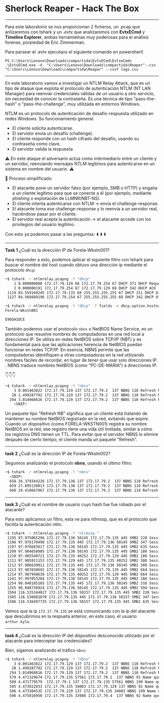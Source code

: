 # **Sherlock Reaper - Hack The Box**

---

Para este laboratorio se nos proporcionan 2 ficheros, un .pcap que anlizaremos con tshark y un *.evtx* que analizaremos con **EvtxECmd** y **Timeline Explorer**, ambas herramietnas muy poderosas para el análisis forense, porpiedad de Eric Zimmerman. 

Para parsear el .evtx ejecutaos el siguiente comando en powersherll. 
```poweshell
PS C:\Users\Lenovo\Downloads\compartida\EvtxECmd\EvtxeCmd> .\EvtxECmd.exe -d  "C:\Users\Lenovo\Downloads\compartida\Reaper"--csv "C:\Users\Lenovo\Downloads\compartida\Reaper" --csvf logs.csv
```

--- 

En este laboratorio vamos a investigar un NTLM Relay Attack, que es un tipo de ataque que explota el protocolo de autenticación NTLM (NT LAN Manager) para reenviar credenciales válidas de un usuario a otro servicio, sin necesidad de conocer la contraseña. Es una técnica de tipo "pass-the-hash" o "pass-the-challenge", muy utilizada en entornos Windows.

NTLM es un protocolo de autenticación de desafío-respuesta utilizado en redes Windows. Su funcionamiento general:
- El cliente solicita autenticarse.
- El servidor envía un desafío (challenge).
- El cliente responde con un hash cifrado del desafío, usando su contraseña como clave.
- El servidor valida la respuesta

⚠️ En este ataque el adversario actúa como intermediario entre un cliente y un servidor, reenviando mensajes NTLM legítimos para autenticarse en un sistema en nombre del usuario. ⚠️ 

🔁 Proceso simplificado: 
- El atacante pone un servidor falso (por ejemplo, SMB o HTTP) y engaña a un cliente legítimo para que se conecte a él (por ejemplo, mediante phishing o explotación de LLMNR/NBT-NS).
- El cliente intenta autenticarse con NTLM → envía el challenge-response.
- El atacante toma ese challenge-response y lo reenvía a un servidor real, haciéndose pasar por el cliente.
- El servidor real acepta la autenticación → el atacante accede con los privilegios del usuario legítimo.



Con esto ya podemos pasar a las preguntas:
⬇️ ⬇️ ⬇️

--- 
**Task 1**
¿Cuál es la dirección IP de Forela-Wkstn001?

Para responder a esto, podemos aplicar el siguiente filtro con tshark para buscar el nombre del host cuando obtuvo una dirección ip mediante el protocolo `dhcp`: 

```bash
─$ tshark -r ntlmrelay.pcapng -Y "dhcp"                                               
    1 0.000000000 172.17.79.129 68 172.17.79.254 67 DHCP 371 DHCP Request  - Transaction ID 0x988b1646
    2 0.000000191 172.17.79.254 67 172.17.79.129 68 DHCP 342 DHCP ACK      - Transaction ID 0x988b1646
 1119 83.559160245 172.17.79.135 68 255.255.255.255 67 DHCP 311 DHCP Discover - Transaction ID 0x8f841e2
 1127 84.566689196 172.17.79.254 67 255.255.255.255 68 DHCP 342 DHCP Offer    - Transaction ID 0x8f841e2
``` 


```bash
─$ tshark -r ntlmrelay.pcapng -Y "dhcp" -T fields -e dhcp.option.hostname
Forela-Wkstn001

E9OGH1DCE
```

También podemos usar el protocolo `nbns` o NetBIOS Name Service, es un protocolo que resuelve nombres de computadoras en una red local a direcciones IP. Se utiliza en redes NetBIOS sobre TCP/IP (NBT) y es fundamental para que las aplicaciones herencia de NetBIOS puedan funcionar en redes TCP/IP. En esencia, NBNS permite que las computadoras identifiquen a otras computadoras en la red utilizando nombres fáciles de recordar, en lugar de tener que usar solo direcciones IP. 
 . NBNS traduce nombres NetBIOS (como "PC-DE-MARIA") a direcciones IP. 

👇👇👇

```bash 
─$ tshark -r ntlmrelay.pcapng -Y "nbns"
    3 0.001463822 172.17.79.129 137 172.17.79.2  137 NBNS 110 Refresh NB FORELA-WKSTN001<20>
   28 1.499287702 172.17.79.129 137 172.17.79.2  137 NBNS 110 Refresh NB FORELA-WKSTN001<20>
  294 3.014968616 172.17.79.129 137 172.17.79.2  137 NBNS 110 Refresh NB FORELA-WKSTN001<20>
    <SNIP>
```

Un paquete tipo "Refresh NB" significa que un cliente está tratando de mantener su nombre NetBIOS registrado en la red, evitando que expire.
Cuando un dispositivo (como FORELA-WKSTN001) registra su nombre NetBIOS en la red, ese registro tiene una vida útil limitada, similar a cómo los registros DNS tienen un TTL. Para evitar que el servidor NBNS lo elimine después de cierto tiempo, el cliente manda un paquete "Refresh". 


---
**task 2** 
¿Cuál es la dirección IP de Forela-Wkstn002?

Seguimos analizando el protocolo **nbns**, usando el último filtro: 

```bash 
─$ tshark -r ntlmrelay.pcapng -Y "nbns"
  <SNIP>
  658 26.379344226 172.17.79.136 137 172.17.79.2  137 NBNS 110 Refresh NB FORELA-WKSTN002<20>
  659 27.895130013 172.17.79.136 137 172.17.79.2  137 NBNS 110 Refresh NB FORELA-WKSTN002<20>
  660 29.410667067 172.17.79.136 137 172.17.79.2  137 NBNS 110 Refresh NB FORELA-WKSTN002<20
``` 

---
**task 3** 
¿Cuál es el nombre de usuario cuyo hash fue fue robado por el atacante? 


Para esto aplicamos un filtro, esta ve para ntlmssp, que es el protocolo que facilita la autenticación ntlm. 

```bash 
─$ tshark -r ntlmrelay.pcapng -Y "ntlmssp "
 1195 97.975065296 172.17.79.136 50145 172.17.79.135 445 SMB2 220 Session Setup Request, NTLMSSP_NEGOTIATE
 1196 97.976170490 172.17.79.135 445 172.17.79.136 50145 SMB2 347 Session Setup Response, Error: STATUS_MORE_PROCESSING_REQUIRED, NTLMSSP_CHALLENGE
 1197 97.976683617 172.17.79.136 50145 172.17.79.135 445 SMB2 635 Session Setup Request, NTLMSSP_AUTH, User: FORELA\arthur.kyle
 1209 97.984658985 172.17.79.136 50145 172.17.79.135 445 SMB2 186 Session Setup Request, NTLMSSP_NEGOTIATE
 1210 97.985540721 172.17.79.135 40252 172.17.79.129 445 SMB2 186 Session Setup Request, NTLMSSP_NEGOTIATE
 1211 97.985911153 172.17.79.129 445 172.17.79.135 40252 SMB2 380 Session Setup Response, Error: STATUS_MORE_PROCESSING_REQUIRED, NTLMSSP_CHALLENGE
 1212 97.986639011 172.17.79.135 445 172.17.79.136 50145 SMB2 380 Session Setup Response, Error: STATUS_MORE_PROCESSING_REQUIRED, NTLMSSP_CHALLENGE
 1213 97.987030692 172.17.79.136 50145 172.17.79.135 445 SMB2 664 Session Setup Request, NTLMSSP_AUTH, User: FORELA\arthur.kyle
 1214 97.987948636 172.17.79.135 40252 172.17.79.129 445 SMB2 664 Session Setup Request, NTLMSSP_AUTH, User: FORELA\arthur.kyle
 1241 97.997053284 172.17.79.136 50145 172.17.79.135 445 SMB2 186 Session Setup Request, NTLMSSP_NEGOTIATE
 1254 98.048185165 172.17.79.135 445 172.17.79.136 50145 SMB2 316 Session Setup Response, Error: STATUS_MORE_PROCESSING_REQUIRED, NTLMSSP_CHALLENGE
 1255 98.048736924 172.17.79.136 50145 172.17.79.135 445 SMB2 594 Session Setup Request, NTLMSSP_AUTH, User: FORELA\arthur.kyle
 1504 116.535344027 172.17.79.136 50157 172.17.79.135 445 SMB2 220 Session Setup Request, NTLMSSP_NEGOTIATE
 1505 116.536081870 172.17.79.135 445 172.17.79.136 50157 SMB2 347 Session Setup Response, Error: STATUS_MORE_PROCESSING_REQUIRED, NTLMSSP_CHALLENGE
 1506 116.536497735 172.17.79.136 50157 172.17.79.135 445 SMB2 635 Session Setup Request, NTLMSSP_AUTH, User: FORELA\arthur.kyle
```

Vemos que la ip `172.17.79.135` se está comunicando con la ip del atacante que descubrimos en la respueta anterior, en este caso, el usuario `arthur.kyle`. 

---
**task 4**
¿Cuál es la dirección IP del dispositivo desconocido utilizado por el atacante para interceptar las credenciales?

Bien, sigamos analizando el tráfico `nbns`: 
```bash 
─$ tshark -r ntlmrelay.pcapng -Y "nbns"    
    3 0.001463822 172.17.79.129 137 172.17.79.2  137 NBNS 110 Refresh NB FORELA-WKSTN001<20>
   28 1.499287702 172.17.79.129 137 172.17.79.2  137 NBNS 110 Refresh NB FORELA-WKSTN001<20>
  294 3.014968616 172.17.79.129 137 172.17.79.2  137 NBNS 110 Refresh NB FORELA-WKSTN001<20>
  579 4.471329674 172.17.79.135 57561 172.17.79.1  137 NBNS 92 Name query NBSTAT *<00><00><00><00><00><00><00><00><00><00><00><00><00><00><00>
  580 4.471779579  172.17.79.1 137 172.17.79.135 57561 NBNS 199 Name query response NBSTAT
  585 4.473022033 172.17.79.135 34003 172.17.79.129 137 NBNS 92 Name query NBSTAT *<00><00><00><00><00><00><00><00><00><00><00><00><00><00><00>
  586 4.473304535 172.17.79.129 137 172.17.79.135 34003 NBNS 199 Name query response NBSTAT
  596 4.475016950 172.17.79.135 33988 172.17.79.4  137 NBNS 92 Name query NBSTAT *<00><00><00><00><00><00><00><00><00><00><00><00><00><00><00>
```


